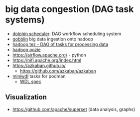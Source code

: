 # big data congestion (DAG task systems)

* [dolphin scheduler](https://github.com/apache/incubator-dolphinscheduler): DAG workflow scheduling system
* [gobblin](https://github.com/apache/incubator-gobblin) big data ingestion onto hadoop
* [hadoop tez - DAG of tasks for processing data](https://tez.apache.org/)
* [hadoop oozie](https://oozie.apache.org/)
* https://airflow.apache.org/ - python
* https://nifi.apache.org/index.html
* https://azkaban.github.io/
  + https://github.com/azkaban/azkaban
* [miniwdl](https://github.com/chanzuckerberg/miniwdl) tasks for podman
  + [WDL spec](https://github.com/openwdl/wdl/blob/main/versions/development/SPEC.md)

## Visualization

* https://github.com/apache/superset (data analysis, graphs)
